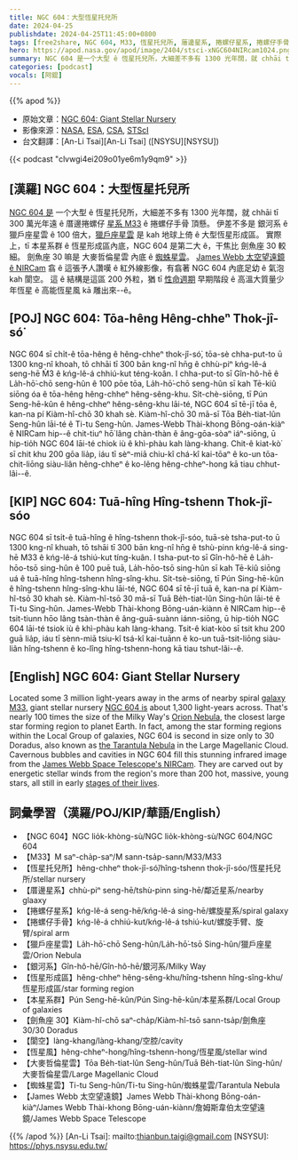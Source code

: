 ```yaml
---
title: NGC 604：大型恆星托兒所
date: 2024-04-25
publishdate: 2024-04-25T11:45:00+0800
tags: [free2share, NGC 604, M33, 恆星托兒所, 厝邊星系, 捲螺仔星系, 捲螺仔手骨, 銀河系, 獵戶座星雲, 恆星形成區, 本星系群, 劍魚座 30, 閬空, 恆星風, 大麥哲倫星雲, 蜘蛛星雲, James Webb 太空望遠鏡]
hero: https://apod.nasa.gov/apod/image/2404/stsci-xNGC604NIRcam1024.png
summary: NGC 604 是一个大型 ê 恆星托兒所，大細差不多有 1300 光年闊，就 chhāi tī 300 萬光年遠 ê 厝邊捲螺仔星系 M33 ê 捲螺仔手骨 頂懸。
categories: [podcast]
vocals: [阿錕]
---
```


{{% apod %}}

- 原始文章：[NGC 604: Giant Stellar Nursery](https://apod.nasa.gov/apod/ap240425.html)
- 影像來源：[NASA](https://www.nasa.gov/), [ESA](https://www.esa.int/), [CSA](https://www.asc-csa.gc.ca/eng/), [STScI](https://www.stsci.edu/)
- 台文翻譯：[An-Li Tsai][An-Li Tsai] ([NSYSU][NSYSU])

{{< podcast "clvwgi4ei209o01ye6m1y9qm9" >}}

## [漢羅] NGC 604：大型恆星托兒所
[NGC 604 是][NGC 604 is] 一个大型 ê 恆星托兒所，大細差不多有 1300 光年闊，就 chhāi tī 300 萬光年遠 ê 厝邊捲螺仔 [星系 M33][galaxy M33] ê 捲螺仔手骨 頂懸。
伊差不多是 銀河系 ê 獵戶座星雲 ê 100 倍大，[獵戶座星雲][Orion Nebula] 是 kah 地球上倚 ê 大型恆星形成區。
實際上，tī 本星系群 ê 恆星形成區內底，NGC 604 是第二大 ê，干焦比 劍魚座 30 較細。
劍魚座 30 嘛是 大麥哲倫星雲 內底 ê [蜘蛛星雲][the Tarantula Nebula]。
[James Webb 太空望遠鏡 ê NIRCam][James Webb Space Telescope's NIRCam] 翕 ê 這張予人讚嘆 ê 紅外線影像，有翕著 NGC 604 內底足幼 ê 氣泡 kah 閬空。
這 ê 結構是這區 200 外粒，猶 tī [性命週期][stages of their lives] 早期階段 ê 高溫大質量少年恆星 ê 高能恆星風 kā 雕出來--ê。

## [POJ] NGC 604: Tōa-hêng Hêng-chheⁿ Thok-jî-só͘
NGC 604 sī chi̍t-ê tōa-hêng ê hêng-chheⁿ thok-jî-só͘, tōa-sè chha-put-to ū 1300 kng-nî khoah, tō chhāi tī 300 bān kng-nî hn̄g ê chhù-piⁿ kńg-lê-á seng-hē M̀3 ê kńg-lê-á chhiú-kut téng-koân.
I chha-put-to sī Gîn-hô-hē ê La̍h-hō͘-chō seng-hûn ê 100 pōe tōa, La̍h-hō͘-chō seng-hûn sī kah Tē-kiû siōng óa ê tōa-hêng hêng-chheⁿ hêng-sêng-khu.
Si̍t-chè-siōng, tī Pún Seng-hē-kûn ê hêng-chheⁿ hêng-sêng-khu lāi-té, NGC 604 sī tē-jī tōa ê, kan-na pí Kiàm-hî-chō 30 khah sè.
Kiàm-hî-chō 30 mā-sī Tōa Be̍h-tiat-lûn Seng-hûn lāi-té ê Ti-tu Seng-hûn.
James-Webb Thài-khong Bōng-oán-kiàⁿ ê NIRCam hip--ê chit-tiuⁿ hō͘ lâng chàn-thàn ê âng-gōa-sòaⁿ iáⁿ-siōng, ū hip-tio̍h NGC 604 lāi-té chiok iù ê khì-phàu kah làng-khang.
Chit-ê kiat-kò͘ sī chit khu 200 gōa lia̍p, iáu tī sèⁿ-miā chiu-kî chá-kî kai-tōaⁿ ê ko-un tōa-chit-liōng siàu-liân hêng-chheⁿ ê ko-lêng hêng-chheⁿ-hong kā tiau chhut-lâi--ê.

## [KIP] NGC 604: Tuā-hîng Hîng-tshenn Thok-jî-sóo
NGC 604 sī tsi̍t-ê tuā-hîng ê hîng-tshenn thok-jî-sóo, tuā-sè tsha-put-to ū 1300 kng-nî khuah, tō tshāi tī 300 bān kng-nî hn̄g ê tshù-pinn kńg-lê-á sing-hē M33 ê kńg-lê-á tshiú-kut tíng-kuân.
I tsha-put-to sī Gîn-hô-hē ê La̍h-hōo-tsō sing-hûn ê 100 puē tuā, La̍h-hōo-tsō sing-hûn sī kah Tē-kiû siōng uá ê tuā-hîng hîng-tshenn hîng-sîng-khu.
Si̍t-tsè-siōng, tī Pún Sing-hē-kûn ê hîng-tshenn hîng-sîng-khu lāi-té, NGC 604 sī tē-jī tuā ê, kan-na pí Kiàm-hî-tsō 30 khah sè.
Kiàm-hî-tsō 30 mā-sī Tuā Be̍h-tiat-lûn Sing-hûn lāi-té ê Ti-tu Sing-hûn.
James-Webb Thài-khong Bōng-uán-kiànn ê NIRCam hip--ê tsit-tiunn hōo lâng tsàn-thàn ê âng-guā-suànn iánn-siōng, ū hip-tio̍h NGC 604 lāi-té tsiok iù ê khì-phàu kah làng-khang.
Tsit-ê kiat-kòo sī tsit khu 200 guā lia̍p, iáu tī sènn-miā tsiu-kî tsá-kî kai-tuānn ê ko-un tuā-tsit-liōng siàu-liân hîng-tshenn ê ko-lîng hîng-tshenn-hong kā tiau tshut-lâi--ê.

## [English] NGC 604: Giant Stellar Nursery
Located some 3 million light-years away in the arms of nearby spiral [galaxy M33][galaxy M33], giant stellar nursery [NGC 604 is][NGC 604 is] about 1,300 light-years across.
That's nearly 100 times the size of the Milky Way's [Orion Nebula][Orion Nebula], the closest large star forming region to planet Earth.
In fact, among the star forming regions within the Local Group of galaxies, NGC 604 is second in size only to 30 Doradus, also known as [the Tarantula Nebula][the Tarantula Nebula] in the Large Magellanic Cloud.
Cavernous bubbles and cavities in NGC 604 fill this stunning infrared image from the [James Webb Space Telescope's NIRCam][James Webb Space Telescope's NIRCam].
They are carved out by energetic stellar winds from the region's more than 200 hot, massive, young stars, all still in early [stages of their lives][stages of their lives].

## 詞彙學習（漢羅/POJ/KIP/華語/English）
- 【NGC 604】NGC lio̍k-khòng-sù/NGC lio̍k-khòng-sù/NGC 604/NGC 604
- 【M33】M saⁿ-cha̍p-saⁿ/M sann-tsa̍p-sann/M33/M33
- 【恆星托兒所】hêng-chheⁿ thok-jî-só͘/hîng-tshenn thok-jî-sóo/恆星托兒所/stellar nursery
- 【厝邊星系】chhù-piⁿ seng-hē/tshù-pinn sing-hē/鄰近星系/nearby glaaxy
- 【捲螺仔星系】kńg-lê-á seng-hē/kńg-lê-á sing-hē/螺旋星系/spiral galaxy
- 【捲螺仔手骨】kńg-lê-á chhiú-kut/kńg-lê-á tshiú-kut/螺旋手臂、旋臂/spiral arm
- 【獵戶座星雲】La̍h-hō͘-chō Seng-hûn/La̍h-hō͘-tsō Sing-hûn/獵戶座星雲/Orion Nebula
- 【銀河系】Gîn-hô-hē/Gîn-hô-hē/銀河系/Milky Way
- 【恆星形成區】hêng-chheⁿ hêng-sêng-khu/hîng-tshenn hîng-sîng-khu/恆星形成區/star forming region
- 【本星系群】Pún Seng-hē-kûn/Pún Sing-hē-kûn/本星系群/Local Group of galaxies
- 【劍魚座 30】Kiàm-hî-chō saⁿ-cha̍p/Kiàm-hî-tsō sann-tsa̍p/劍魚座 30/30 Doradus
- 【閬空】làng-khang/làng-khang/空腔/cavity
- 【恆星風】hêng-chheⁿ-hong/hîng-tshenn-hong/恆星風/stellar wind
- 【大麥哲倫星雲】Tōa Be̍h-tiat-lûn Seng-hûn/Tuā Be̍h-tiat-lûn Sing-hûn/大麥哲倫星雲/Large Magellanic Cloud
- 【蜘蛛星雲】Ti-tu Seng-hûn/Ti-tu Sing-hûn/蜘蛛星雲/Tarantula Nebula
- 【James Webb 太空望遠鏡】James Webb Thài-khong Bōng-oán-kiàⁿ/James Webb Thài-khong Bōng-uán-kiànn/詹姆斯韋伯太空望遠鏡/James Webb Space Telescope

{{% /apod %}}
[An-Li Tsai]: mailto:thianbun.taigi@gmail.com
[NSYSU]: https://phys.nsysu.edu.tw/

[copyright]: https://apod.nasa.gov/apod/fap/lib/about_apod.html#srapply
[License3]: https://creativecommons.org/licenses/by/3.0/
[License2]:https://creativecommons.org/licenses/by-nc-nd/2.0/

[galaxy M33]:https://apod.nasa.gov/apod/ap080913.html
[NGC 604 is]:http://www.seds.org/messier/more/m033_n604.html
[Orion Nebula]:https://apod.nasa.gov/apod/ap240105.html
[the Tarantula Nebula]:https://apod.nasa.gov/apod/ap240308.html
[James Webb Space Telescope's NIRCam]:https://webbtelescope.org/contents/news-releases/2024/news-2024-110
[stages of their lives]:https://webbtelescope.org/webb-science/the-star-lifecycle
